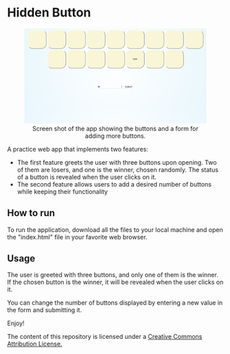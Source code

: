 # Hidden Button

<figure style="text-align: center;">
    <picture>
        <img src="assets/preview.png" alt="Screen shot of the app" 
style="max-width: 100%; height: auto;">
    </picture>
    <figcaption>Screen shot of the app showing the buttons and a form 
for adding more buttons.</figcaption>
</figure>

A practice web app that implements two features:

<ul>
<li> The first feature greets the user with three buttons upon opening. Two of them are losers, and one 
is the winner, chosen randomly. The status of a button is revealed when 
the user clicks on it.</li>
<li>The second feature allows users to add a desired number of buttons 
while keeping their functionality</li>
</ul>

## How to run

To run the application, download all the files to your local machine and 
open the "index.html" file in your favorite web browser.

## Usage

The user is greeted with three buttons, and only one of them is the 
winner.
If the chosen button is the winner, it will be revealed when the user 
clicks on it.

You can change the number of buttons displayed by entering a new value in 
the form and submitting it.

Enjoy!


The content of this repository is licensed under a [Creative Commons 
Attribution License.](https://creativecommons.org/licenses/by/4.0/deed.en)

